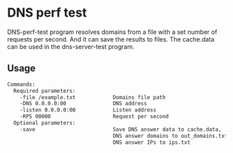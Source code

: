# DNS perf test
DNS-perf-test program resolves domains from a file with a set number of requests per second. And it can save the results to files. The cache.data can be used in the dns-server-test program.
## Usage
```sh
Commands:
  Required parameters:
    -file /example.txt            Domains file path
    -DNS 0.0.0.0:00               DNS address
    -listen 0.0.0.0:00            Listen address
    -RPS 00000                    Request per second
  Optional parameters:
    -save                         Save DNS answer data to cache.data,
                                  DNS answer domains to out_domains.txt,
                                  DNS answer IPs to ips.txt
```
